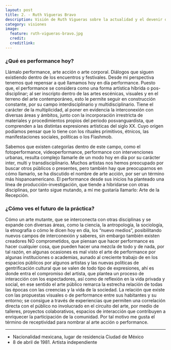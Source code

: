 ```yaml
---
layout: post
title: 2. - Ruth Vigueras Bravo
description: Visión de Ruth Vigueras sobre la actualidad y el devenir de la performance.
category: visiones
image:
  feature: ruth-vigueras-bravo.jpg
  credit:
  creditlink:
---
```


### ¿Qué es performance hoy?

Llámalo performance, arte acción o arte corporal. Diálogos que siguen existiendo dentro de los encuentros y festivales. Desde mi perspectiva tenemos qué repensar a qué llamamos hoy en día performance. Puesto que, el performance se considera como una forma artística híbrida o pos-disciplinar; al ser inscripto dentro de las artes escénicas, visuales y en el terreno del arte contemporáneo, esto le permite seguir en construcción constante, por su campo interdisciplinario y multidisciplinario. Tiene el carácter de la multiplicidad, al poner en evidencia la interconexión con diversas áreas y ámbitos, junto con la incorporación irrestricta de materiales y procedimientos propios del periodo posvanguardista, que comprenden a las distintas expresiones artísticas del siglo XX. Cuyo origen podíamos pensar que lo tiene con los rituales primitivos, étnicos, las manifestaciones sociales, políticas o los Flashmob.

Sabemos que existen categorías dentro de este campo, como el fotoperformance, videoperformance, performance con intervenciones urbanas, resulta complejo llamarle de un modo hoy en día por su carácter inter, multi y transdisciplinario. Muchos artistas nos hemos preocupado por buscar otros públicos o presentes, pero también hay que preocuparnos en cómo llamarlo, se ha discutido el nombre de arte acción, por ser un término más hispanoamericano. El performance desde sus inicios ha planteado una línea de producción-investigación, que tiende a hibridarse con otras disciplinas, por tanto sigue mutando, a mí me gustaría llamarlo: Arte de la Recepción.

### ¿Cómo ves el futuro de la práctica?

Cómo un arte mutante, que se interconecta con otras disciplinas y se expande con diversas áreas, como la ciencia, la antropología, la sociología, la etnografía o cómo le dicen hoy en día, los “nuevo medios”, posibilitando nuevos campos de interconexión y saberes, sin embargo también existen creadores NO comprometidos, que piensan que hacer performance es hacer cualquier cosa, que pueden hacer una mezcla de todo y de nada, por tal razón, en algunas ocasiones es mal visto el arte de performance por algunas instituciones o academias, aunado al creciente trabajo de en los espacios públicos por algunos artistas y las nuevas políticas de gentrificación cultural que se valen de todo tipo de expresiones, ahí es donde entra el compromiso del artista, que plantea un proceso de interacción con los espectadores, así como de reflexión en la vida privada y social, en ese sentido el arte público remarca la estrecha relación de todas las épocas con las creencias y la vida de la sociedad. La relación que existe con las propuestas visuales o de performance entre sus habitantes y su entorno; se consigue a través de experiencias que permiten una correlación directa con el público no involucrado en el circuito del arte, por medio de talleres, proyectos colaborativos, espacios de interacción que contribuyen a enriquecer la participación de la comunidad. Por tal motivo me gusta el término de receptividad para nombrar al arte acción o performance.

---
* Nacionalidad mexicana, lugar de residencia Ciudad de México
* 8 de abril de 1981.  Artista independiente
